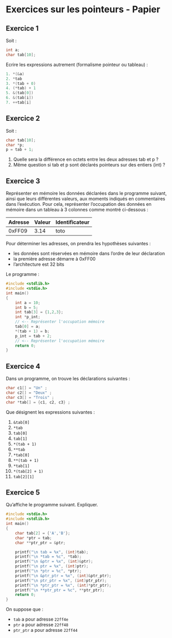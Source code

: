 # Exercices sur les pointeurs - Papier

## Exercice 1

Soit :
```c
int a;
char tab[10];
```

Ecrire les expressions autrement (formalisme pointeur ou tableau) :

```c
1. *(&a)
2. *tab
3. *(tab + 0)
4. (*tab) + 1
5. &(tab[0])
6. &(tab[i])
7. ++tab[i]
```

## Exercice 2

Soit :
```c
char tab[10];
char *p;
p = tab + 1;
```

1. Quelle sera la différence en octets entre les deux adresses tab et p ?
2. Même question si tab et p sont déclarés pointeurs sur des entiers (int) ?

## Exercice 3

Représenter en mémoire les données déclarées dans le programme suivant, ainsi que leurs différentes valeurs, aux moments indiqués en commentaires dans l’exécution. Pour cela, représenter l’occupation des données en mémoire dans un tableau à 3 colonnes comme montré ci-dessous :

Adresse | Valeur | Identificateur
--- | --- | ---
0xFF09 | 3.14 | toto

Pour déterminer les adresses, on prendra les hypothèses suivantes :
+ les données sont réservées en mémoire dans l’ordre de leur déclaration
+ la première adresse démarre à 0xFF00  
+ l’architecture est 32 bits

Le programme :

```c
#include <stdlib.h>
#include <stdio.h>
int main()
{
    int a = 10;
    int b = 5;
    int tab[3] = {1,2,3};
    int *p_int;
    // <-- Représenter l'occupation mémoire
    tab[0] = a;
    *(tab + 1) = b;
    p_int = tab + 2;
    // <-- Représenter l'occupation mémoire
    return 0;
}
```

## Exercice 4

Dans un programme, on trouve les déclarations suivantes :

```c
char c1[] = "Un" ;
char c2[] = "Deux" ;
char c3[] = "Trois" ;
char *tab[] = {c1, c2, c3} ;
```

Que désignent les expressions suivantes :
1. ```&tab[0]```
2. ```*tab```
3. ```tab[0]```
4. ```tab[1]```
5. ```*(tab + 1)```
6. ```**tab```
7. ```*tab[0]```
8. ```**(tab + 1)```
9. ```*tab[1]```
10. ```*(tab[2] + 1)```
11. ```tab[2][1]```

## Exercice 5

Qu’affiche le programme suivant. Expliquer.
```c
#include <stdio.h>
#include <stdlib.h>
int main()
{
    char tab[2] = {'A','B'};
    char *ptr = tab;
    char **ptr_ptr = &ptr;

    printf("\n tab = %x", (int)tab);
    printf("\n *tab = %c", *tab);
    printf("\n &ptr = %x", (int)&ptr);
    printf("\n ptr = %x", (int)ptr);
    printf("\n *ptr = %c", *ptr);
    printf("\n &ptr_ptr = %x", (int)&ptr_ptr);
    printf("\n ptr_ptr = %x", (int)ptr_ptr);
    printf("\n *ptr_ptr = %x", (int)*ptr_ptr);
    printf("\n **ptr_ptr = %c", **ptr_ptr);
    return 0;
}
```
On suppose que :
+ ```tab``` a pour adresse ```22ff4e```
+ ```ptr``` a pour adresse ```22ff48```
+ ```ptr_ptr``` a pour adresse ```22ff44```